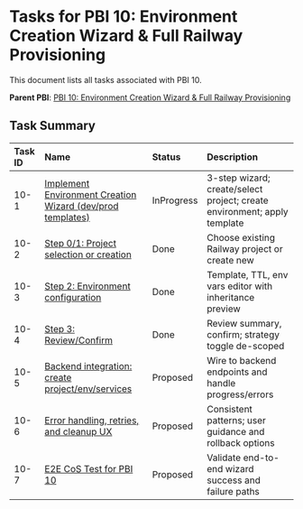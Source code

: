 # Tasks for PBI 10: Environment Creation Wizard & Full Railway Provisioning

This document lists all tasks associated with PBI 10.

**Parent PBI**: [PBI 10: Environment Creation Wizard & Full Railway Provisioning](./prd.md)

## Task Summary

| Task ID | Name | Status | Description |
| :------ | :--------------------------------------- | :------- | :--------------------------------- |
| 10-1 | [Implement Environment Creation Wizard (dev/prod templates)](./10-1.md) | InProgress | 3-step wizard; create/select project; create environment; apply template |
| 10-2 | [Step 0/1: Project selection or creation](./10-2.md) | Done | Choose existing Railway project or create new |
| 10-3 | [Step 2: Environment configuration](./10-3.md) | Done | Template, TTL, env vars editor with inheritance preview |
| 10-4 | [Step 3: Review/Confirm](./10-4.md) | Done | Review summary, confirm; strategy toggle de-scoped |
| 10-5 | [Backend integration: create project/env/services](./10-5.md) | Proposed | Wire to backend endpoints and handle progress/errors |
| 10-6 | [Error handling, retries, and cleanup UX](./10-6.md) | Proposed | Consistent patterns; user guidance and rollback options |
| 10-7 | [E2E CoS Test for PBI 10](./10-7.md) | Proposed | Validate end-to-end wizard success and failure paths |


